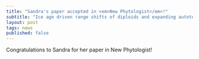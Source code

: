 ```yaml
---
title: "Sandra's paper accepted in <em>New Phytologist</em>!"
subtitle: "Ice age driven range shifts of diploids and expanding autotetraploids within a conserved niche"
layout: post
tags: news
published: false
---
```


Congratulations to Sandra for her paper in New Phytologist!